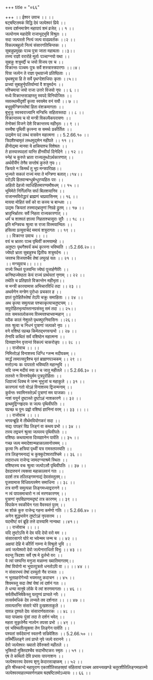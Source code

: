 +++
title = "०६६"

+++
।। ईश्वर उवाच ।। ।।  
षट्षष्टितमकं विद्धि देवं जल्पेश्वरं प्रिये ।।  
यस्य दर्शनमात्रेण महापापं शमं व्रजेत् ।। १ ।।  
जल्पोनाम महादेवि राजाभूद्भुवि विश्रुतः ।।  
सदा जल्परतो नित्यं जल्प वादप्रवर्तकः ।।२ ।।  
विकल्पबहुलो नित्यं संसारगतिचिन्तकः ।।  
सुबाहुप्रमुखाः पञ्च पुत्रा जाता महाबलाः ।।३।।  
तस्य राज्ञो वरारोहे मूर्ताः पञ्चाग्नयो यथा ।।  
सुबाहुः शत्रुमर्द्दी च जयो विजय एव च ।।  
विक्रान्तः पञ्चमः पुत्रः सर्वे शस्त्रास्त्रपारगाः ।।।४।  
पित्रा जल्पेन ते राज्ञा पृथग्राज्ये प्रतिष्ठिताः ।।  
पृथक्पुत्रा हि ते सर्वे पृथग्देशाधिपाः कृताः ।।५।।  
प्राच्यां सुबाहुर्नृपतिर्याम्यां वै शत्रुमर्दनः ।।  
पश्चिमायां जयो राजा उत्तरे विजयो नृपः ।। ६ ।।  
मध्ये विक्रान्तसञ्ज्ञस्तु स्वपदे विनियोजितः ।।  
व्यवस्थामीदृशीं कृत्वा स्वयमेव वनं ययौ ।। ७ ।।  
बभूवुर्मन्त्रिणस्तेषां हिता वंशक्रमागताः ।।  
बुभुजुः स्वस्वराज्यानि मन्त्रिभिः सहितास्तदा ।। ८ ।।  
विक्रान्तस्य च यो मन्त्री विकल्पैकपरायणः ।।  
तेनोक्तं विजने देशे विक्रान्तस्य महीभृतः ।। ९ ।।  
यस्यैषा पृथिवी कृत्स्ना स समर्थः प्रकीर्तितः ।।  
उद्यमेन पदं लब्धं वासवेन महात्मना ।। 5.2.66.१० ।।  
त्रिदशैश्चामृतं लब्धमुद्यमेन महीपते ।। ११ ।।  
हीनोद्यमा मानवा ये क्षत्त्रियाश्च विशेषतः ।।  
ते हास्यास्पदतां यान्ति हीनवीर्या दिनेदिने ।। १२ ।।  
स्नेहं च कुरुते भ्राता राज्यलुब्धोऽर्थकारणात् ।।  
अर्थवीर्येण तेनैव सन्तोषं कुरुते नृपः।।  
क्रियते न किमर्थं तु भूप मन्त्रपरिग्रहः।।  
भुज्यते सकलं राज्यं मया ते मन्त्रिणा बलात्।।१४।।  
परोऽपि हितवान्बन्धुर्बन्धुरप्यहितः परः ।।  
अहितो देहजो व्याधिर्हितमारण्यमौषधम् ।। १५ ।।  
भूमिमेते निर्गिलन्ति सर्पा बिलशयानिव ।।  
राजानमविरोद्धारं ब्राह्मणं चाप्रवासिनम् ।। १६ ।।  
मायया मोहितं सर्वं को वा कस्य च बान्धवः ।।  
उद्यमः क्रियतां तस्माद्भ्रातॄणां निग्रहे द्रुतम् ।। १७ ।।  
भ्रातृभिर्भ्रातरः सर्वे निहता राज्यकारणात् ।।  
धर्मं च शाश्वतं ज्ञात्वा निहताश्चासुराः सुरैः ।। १८ ।।  
इति मन्त्रिवचः श्रुत्वा स राजा विस्मयान्वितः ।।  
हसित्वा प्रत्युवाचेदं ममायं शत्रुरागतः ।। १९ ।।  
।। विक्रान्त उवाच ।। ।।  
वयं च भ्रातरः पञ्च पृथिवीं कामयामहे ।।  
अतुष्टाः पृथगैश्वर्यं कथं कृत्स्ना भविष्यति ।।5.2.66.२०।।  
ज्येष्ठो भ्राता सुबाहुश्च द्वितीयः शत्रुमर्दनः ।।  
जयश्च विजयश्चैव तेषां लघुरहं यतः ।। २१ ।।  
।। मन्त्र्युवाच।। ।।।  
राज्ये स्थितं पूजयन्ति ज्येष्ठं पूजार्हणैर्वरैः ।।  
कनिष्ठज्येष्ठता केयं राज्यं प्रार्थयतां नृणाम् ।। २२ ।।  
तथेति च प्रतिज्ञाते विक्रान्तेन महीभृता।।  
स मन्त्री कारयामास अभिचारविधिं तदा ।। २३ ।।  
अथर्वणेन मन्त्रेण पुरोधाः प्रचकार ह ।।  
ज्ञातं पुरोहितैस्तेषां तेऽपि चक्रुः समाहिताः ।। २४ ।।  
अथ कृत्या समुत्पन्ना पश्चात्कृत्याचतुष्टयम् ।।  
सपुरोहितभृत्यांस्तानग्रसंस्तु समं तदा ।। २५।।  
ततः समस्तलोकस्य विस्मयश्चाभवन्महान् ।।  
यदैक कालं नेशुस्ते पृथक्पुरनिवासिनः ।।२६।।  
ततः श्रुत्वा च निधनं पुत्राणां जल्पको नृपः ।।  
वने वशिष्ठं पप्रच्छ किमेतद्भगवन्प्रभो ।। २७ ।।  
तेनापि कथितं सर्वं वशिष्ठेन महात्मना ।।  
दिव्यज्ञानेन वृत्तान्तं विकल्पं चाकरोन्नृपः ।। २८ ।।  
।। राजोवाच ।। ।।  
निमित्तोऽहं विनाशस्य धिग्धि ग्जन्म मदीयकम् ।।  
सार्द्धं त्वमात्यपुत्रैश्च मृतं ब्राह्मणपञ्चकम् ।। २९ ।।  
मत्तोऽन्यः कः पापरतो भविष्यति महान्भुवि ।।  
यदि जन्म मदीयं स्या न्न च जातु महीतले ।। 5.2.66.३० ।।  
ततस्ते न विनश्येयुर्मम पुत्रपुरोहिताः ।।  
धिग्राज्यं धिक्च मे जन्म भूभुजां च महाकुले ।। ३१ ।।  
कारणत्वं गतो योऽहं विनाशस्य द्विजन्मनाम् ।।  
कुर्वन्तः स्वामिनस्तेऽर्थं पुत्राणां मम याजकाः ।।  
नाशं ययुर्न दुष्टास्ते दुष्टोऽहं नाशकारणे ।। ३२ ।।  
इत्थमुद्विग्नहृदयः स जल्पः पृथिवीपतिः ।।  
पप्रच्छ च पुनः प्रह्वो वशिष्ठं ज्ञानिनां वरम् ।। ३३ ।। ।।  
।। राजोवाच ।। ।।  
भगवन्ब्रूहि मे तीर्थमवियोगकरं सदा ।।  
सद्यः पापहरं विप्र लिङ्गं वा कथय प्रभो ।। ३४ ।।  
तस्य तद्वचनं श्रुत्वा जल्पस्य पृथिवीपतेः ।।  
वशिष्ठः कथयामास दिव्यज्ञानेन पार्वति ।। ३५ ।।  
गच्छ जल्प ममादेशान्महाकालवनोत्तमम् ।।  
कृत्वा निः क्षत्रियां पृथ्वीं यत्र रामस्तपस्यति ।।  
तत्र लिङ्गमनाद्यं च कुक्कुटेश्वरपश्चिमे ।। ३६ ।।  
तदाराधय राजेन्द्र जामदग्न्याश्रमे स्थितः ।।  
वशिष्ठस्य वचः श्रुत्वा जल्पोऽसौ पृथिवीपतिः ।। ३७ ।।  
देवदारुवनं त्यक्त्वा महाकालवनं गतः ।।  
ददर्श तत्र तल्लिङ्गमनाद्यं देवसंस्तुतम्।।  
पूजयामास विधिवत्परमेण समाधिना ।। ३८ ।।  
तत्र वाणी समुत्पन्ना लिङ्गमध्याद्वरानने ।।  
न त्वं पापसमाचारो न त्वं मरणकारणम् ।।  
पुत्राणां नृपविप्राणामदृष्टं तत्र कारणम् ।। ३९ ।।  
विपाकेन स्वकीयेन गता वैवस्वतं पुरम् ।।  
मा शोकं कुरु राजेन्द्र गहना कर्मणो गतिः ।। 5.2.66.४० ।।  
अनेन शुद्धभावेन तुष्टोऽहं नृपसत्तम ।।  
यदभीष्टं वरं ब्रूहि तत्ते दास्यामि नान्यथा ।।४१।।  
।। राजोवाच ।। ।।  
यदि तुष्टोऽसि मे देव यदि देयो वरो मम ।।  
संसारसागरे घोरे मा भवेन्मम जन्म च ।। ४२ ।।  
अक्षयां देहि मे कीर्त्तिं नाम्ना मे विश्रुतो भुवि ।।  
अयं जल्पेश्वरो देवो जल्पेनाराधितो विभुः ।। ४३ ।।  
वदन्तु त्रिदशाः सर्वे एष मे दुर्लभो वरः ।।  
ये त्वां पश्यन्ति मनुजा मन्नाम्ना ख्यातिमागतम्।।  
तेषां वियोगो मा भूयात्पुत्रतो धनतोऽपि वा ।। ।। ४४ ।।  
न संसारभयं तेषां दस्युतो नैव राजतः ।।  
न भूतग्रहरोगेभ्यो भयमस्तु कदाचन ।। ४५ ।।  
शिवमस्तु सदा तेषां येषां त्वं दर्शनं गतः ।।  
ते धन्या मानुषे लोके ये त्वां शरणमागताः ।। ४६ ।।  
सर्वतीर्थाभिषेकैस्तु यत्पुण्यं प्राप्यते नरैः ।।  
तत्सर्वमधिकं देव लभ्यते तव दर्शनात ।। ।। ४७ ।।  
तावत्पतन्ति संसारे घोरे दुःखशताकुले ।।  
यावन्न दृश्यते देवः संसारार्णवतारकः ।। ४८ ।।  
यदा पापक्षयः पुंसां तदा ते दर्शनं भवेत् ।।  
महता सुकृतेनैव नाल्पेन तपसा प्रभो ।। ४९ ।।  
एवं भविष्यतीत्युक्त्वा तेन लिङ्गेन पार्वति ।।  
पश्यतां सर्वदेवानां स्वतनौ सन्निवेशितः ।। 5.2.66.५० ।।  
तस्मिँल्लिङ्गे लयं प्राप्ते नृपे जल्पे वरानने ।।  
देवो जल्पेश्वरः ख्यातो देवैरुक्तो महीतले ।।  
भुक्तिदो मुक्तिदश्चैव सदाभीष्टकरः स्मृतः ।। ५१ ।।  
एष ते कथितो देवि प्रभावः पापनाशनः ।।  
जल्पेश्वरस्य देवस्य शृणु केदारसञ्ज्ञकम् ।। ५२ ।।  
इति श्रीस्कान्दे महापुराण एकाशीतिसाहस्र्यां संहितायां पञ्चम आवन्त्यखण्डे चतुरशीतिलिङ्गमाहात्म्ये जल्पेश्वरमाहात्म्यवर्णनन्नाम षदषष्टितमोऽध्यायः ।। ६६ ।।
